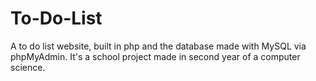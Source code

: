 # To-Do-List
A to do list website, built in php and the database made with MySQL via phpMyAdmin. It's a school project made in second year of a computer science.

